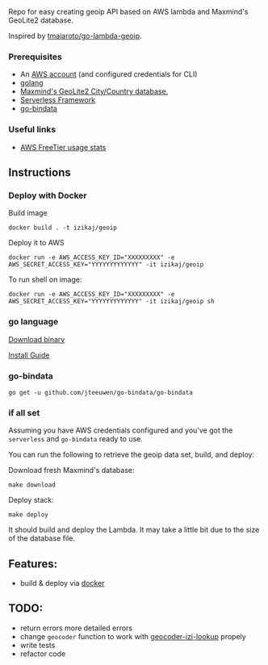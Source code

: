 Repo for easy creating geoip API based on AWS lambda and Maxmind's GeoLite2 database.

Inspired by [tmaiaroto/go-lambda-geoip](github.com/tmaiaroto/go-lambda-geoip).

### Prerequisites
 - An [AWS account](https://console.aws.amazon.com/iam/home#/home) (and configured credentials for CLI)
 - [golang](https://golang.org/)
 - [Maxmind's GeoLite2 City/Country database.](http://dev.maxmind.com/geoip/geoip2/geolite2/)
 - [Serverless Framework](https://serverless.com/)
 - [go-bindata](https://github.com/jteeuwen/go-bindata)

### Useful links
 - [AWS FreeTier usage stats](https://console.aws.amazon.com/billing/home?#/freetier)

## Instructions
### Deploy with Docker

Build image
```
docker build . -t izikaj/geoip
```

Deploy it to AWS
```
docker run -e AWS_ACCESS_KEY_ID="XXXXXXXXX" -e AWS_SECRET_ACCESS_KEY="YYYYYYYYYYYYY" -it izikaj/geoip
```

To run shell on image:
```
docker run -e AWS_ACCESS_KEY_ID="XXXXXXXXX" -e AWS_SECRET_ACCESS_KEY="YYYYYYYYYYYYY" -it izikaj/geoip sh
```

### go language
[Download binary](https://golang.org/dl/)

[Install Guide](https://golang.org/doc/install)

### go-bindata
```go get -u github.com/jteeuwen/go-bindata/go-bindata```

### if all set
Assuming you have AWS credentials configured and you've got the `serverless` and `go-bindata` ready to use.

You can run the following to retrieve the geoip data set, build, and deploy:

Download fresh Maxmind's database:
```
make download
```

Deploy stack:
```
make deploy
```

It should build and deploy the Lambda. It may take a little bit due to the size of the database file.

## Features:
- build & deploy via [docker](https://www.docker.com/)

## TODO:
- return errors more detailed errors
- change `geocoder` function to work with [geocoder-izi-lookup](https://github.com/IzikAJ/geocoder-izi-lookup) propely
- write tests
- refactor code
